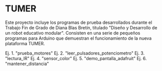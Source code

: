 # TUMER
Este proyecto incluye los programas de prueba desarrollados durante el Trabajo Fin de Grado de Diana Blas Bretín, titulado "Diseño y Desarrollo de un robot educativo modular".
Consisten en una serie de pequeños programas para Arduino que demuestran el funcionamiento de la nueva plataforma TUMER.

Ej. 1. "prueba_motores"
Ej. 2. "leer_pulsadores_potenciometro"
Ej. 3. "lectura_IR"
Ej. 4. "sensor_color"
Ej. 5. "demo_pantalla_adafruit"
Ej. 6. "mantener_distancia"
